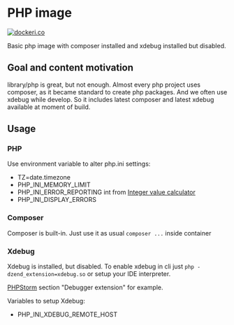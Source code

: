 # PHP image 

[![dockeri.co](https://dockeri.co/image/antonmarin/php)](https://hub.docker.com/r/antonmarin/php/)

Basic php image with composer installed and xdebug installed but disabled.

## Goal and content motivation

library/php is great, but not enough. Almost every php project uses composer, as it
became standard to create php packages. And we often use xdebug while develop.
So it includes latest composer and latest xdebug available at moment of build.

## Usage

### PHP

Use environment variable to alter php.ini settings:

- TZ=date.timezone
- PHP_INI_MEMORY_LIMIT
- PHP_INI_ERROR_REPORTING int from [Integer value calculator](https://maximivanov.github.io/php-error-reporting-calculator/)
- PHP_INI_DISPLAY_ERRORS

### Composer

Composer is built-in. Just use it as usual `composer ...` inside container

### Xdebug

Xdebug is installed, but disabled. 
To enable xdebug in cli just `php -dzend_extension=xdebug.so` or setup your IDE interpreter.

[PHPStorm](https://www.jetbrains.com/help/phpstorm/2019.3/php-interpreters.html) 
section "Debugger extension" for example.

Variables to setup Xdebug:

- PHP_INI_XDEBUG_REMOTE_HOST
